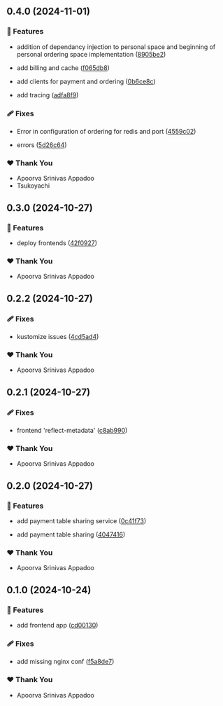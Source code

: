 ## 0.4.0 (2024-11-01)


### 🚀 Features

- addition of dependancy injection to personal space and beginning of personal ordering space implementation ([8905be2](https://github.com/StartUpNationLabs/spos/commit/8905be2))

- add billing and cache ([f065db8](https://github.com/StartUpNationLabs/spos/commit/f065db8))

- add clients for payment and ordering ([0b6ce8c](https://github.com/StartUpNationLabs/spos/commit/0b6ce8c))

- add tracing ([adfa8f9](https://github.com/StartUpNationLabs/spos/commit/adfa8f9))


### 🩹 Fixes

- Error in configuration of ordering for redis and port ([4559c02](https://github.com/StartUpNationLabs/spos/commit/4559c02))

- errors ([5d26c64](https://github.com/StartUpNationLabs/spos/commit/5d26c64))


### ❤️  Thank You

- Apoorva Srinivas Appadoo
- Tsukoyachi

## 0.3.0 (2024-10-27)


### 🚀 Features

- deploy frontends ([42f0927](https://github.com/StartUpNationLabs/spos/commit/42f0927))


### ❤️  Thank You

- Apoorva Srinivas Appadoo

## 0.2.2 (2024-10-27)


### 🩹 Fixes

- kustomize issues ([4cd5ad4](https://github.com/StartUpNationLabs/spos/commit/4cd5ad4))


### ❤️  Thank You

- Apoorva Srinivas Appadoo

## 0.2.1 (2024-10-27)


### 🩹 Fixes

- frontend 'reflect-metadata' ([c8ab990](https://github.com/StartUpNationLabs/spos/commit/c8ab990))


### ❤️  Thank You

- Apoorva Srinivas Appadoo

## 0.2.0 (2024-10-27)


### 🚀 Features

- add payment table sharing service ([0c41f73](https://github.com/StartUpNationLabs/spos/commit/0c41f73))

- add payment table sharing ([4047416](https://github.com/StartUpNationLabs/spos/commit/4047416))


### ❤️  Thank You

- Apoorva Srinivas Appadoo

## 0.1.0 (2024-10-24)


### 🚀 Features

- add frontend app ([cd00130](https://github.com/StartUpNationLabs/spos/commit/cd00130))


### 🩹 Fixes

- add missing nginx conf ([f5a8de7](https://github.com/StartUpNationLabs/spos/commit/f5a8de7))


### ❤️  Thank You

- Apoorva Srinivas Appadoo